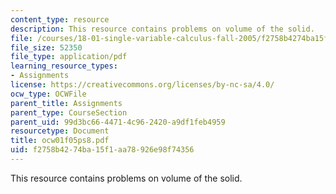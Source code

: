 ```yaml
---
content_type: resource
description: This resource contains problems on volume of the solid.
file: /courses/18-01-single-variable-calculus-fall-2005/f2758b4274ba15f1aa78926e98f74356_ocw01f05ps8.pdf
file_size: 52350
file_type: application/pdf
learning_resource_types:
- Assignments
license: https://creativecommons.org/licenses/by-nc-sa/4.0/
ocw_type: OCWFile
parent_title: Assignments
parent_type: CourseSection
parent_uid: 99d3bc66-4471-4c96-2420-a9df1feb4959
resourcetype: Document
title: ocw01f05ps8.pdf
uid: f2758b42-74ba-15f1-aa78-926e98f74356
---
```

This resource contains problems on volume of the solid.